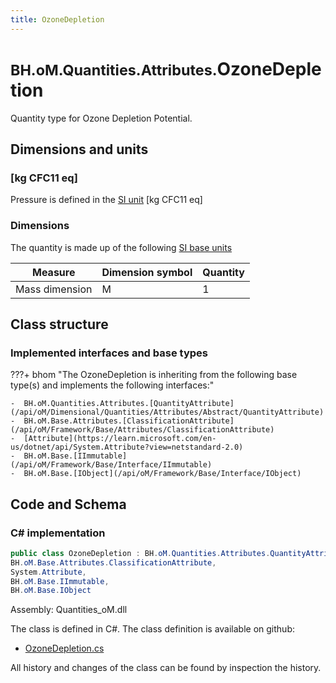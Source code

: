 ```yaml
---
title: OzoneDepletion
---
```


# <small>BH.oM.Quantities.Attributes.</small>**OzoneDepletion**

Quantity type for Ozone Depletion Potential.

## Dimensions and units

### [kg CFC11 eq]

Pressure is defined in the [SI unit](https://bhom.xyz/documentation/BHoM_oM/BHoM-Units-conventions/) [kg CFC11 eq]

### Dimensions

The quantity is made up of the following [SI base units](https://en.wikipedia.org/wiki/SI_base_unit)

| Measure        | Dimension symbol | Quantity |
|------------------|--------|----------|
| Mass dimension |  M  |1  |


## Class structure

### Implemented interfaces and base types

???+ bhom "The OzoneDepletion is inheriting from the following base type(s) and implements the following interfaces:"

    -  BH.oM.Quantities.Attributes.[QuantityAttribute](/api/oM/Dimensional/Quantities/Attributes/Abstract/QuantityAttribute)
    -  BH.oM.Base.Attributes.[ClassificationAttribute](/api/oM/Framework/Base/Attributes/ClassificationAttribute)
    -  [Attribute](https://learn.microsoft.com/en-us/dotnet/api/System.Attribute?view=netstandard-2.0)
    -  BH.oM.Base.[IImmutable](/api/oM/Framework/Base/Interface/IImmutable)
    -  BH.oM.Base.[IObject](/api/oM/Framework/Base/Interface/IObject)




## Code and Schema

### C# implementation

``` C# title="C#"
public class OzoneDepletion : BH.oM.Quantities.Attributes.QuantityAttribute,
BH.oM.Base.Attributes.ClassificationAttribute,
System.Attribute,
BH.oM.Base.IImmutable,
BH.oM.Base.IObject
```

Assembly: Quantities_oM.dll

The class is defined in C#. The class definition is available on github:

- [OzoneDepletion.cs](https://github.com/BHoM/BHoM/blob/develop/Quantities_oM/Attributes\OzoneDepletion.cs)

All history and changes of the class can be found by inspection the history.
